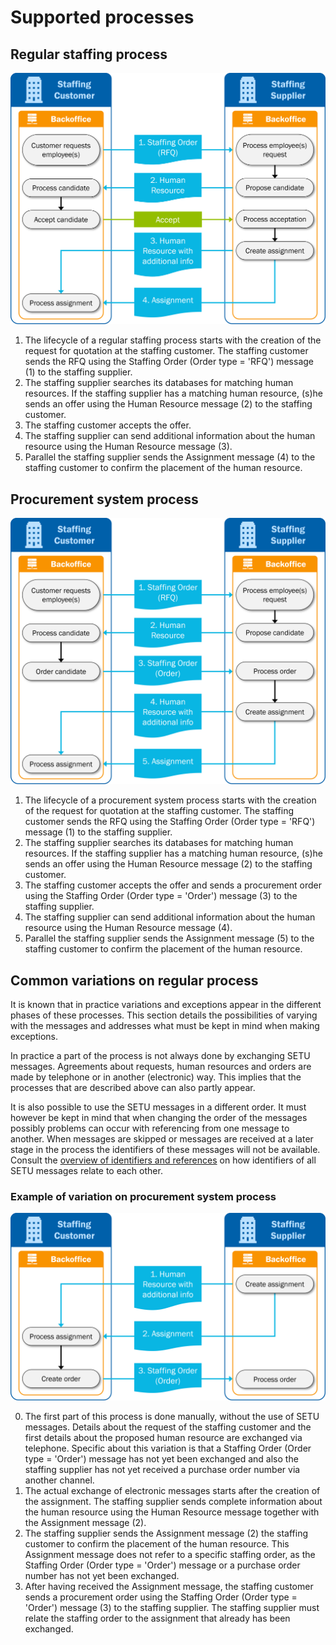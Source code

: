 # Supported processes

## Regular staffing process
![Visual representation of the regular staffing process.](../../../static/img/OrderingSelection-process-1.png)

1. The lifecycle of a regular staffing process starts with the creation of the request for quotation at the staffing customer. The staffing customer sends the RFQ using the Staffing Order (Order type = 'RFQ') message (1) to the staffing supplier.
2. The staffing supplier searches its databases for matching human resources. If the staffing supplier has a matching human resource, (s)he sends an offer using the Human Resource message (2) to the staffing customer.
3. The staffing customer accepts the offer.
4. The staffing supplier can send additional information about the human resource using the Human Resource message (3).
5. Parallel the staffing supplier sends the Assignment message (4) to the staffing customer to confirm the placement of the human resource.

## Procurement system process
![Visual representation of the procurement system process.](../../../static/img/OrderingSelection-process-2.png)

1. The lifecycle of a procurement system process starts with the creation of the request for quotation at the staffing customer. The staffing customer sends the RFQ using the Staffing Order (Order type = 'RFQ') message (1) to the staffing supplier.
2. The staffing supplier searches its databases for matching human resources. If the staffing supplier has a matching human resource, (s)he sends an offer using the Human Resource message (2) to the staffing customer.
3. The staffing customer accepts the offer and sends a procurement order using the Staffing Order (Order type = 'Order') message (3) to the staffing supplier.
4. The staffing supplier can send additional information about the human resource using the Human Resource message (4).
5. Parallel the staffing supplier sends the Assignment message (5) to the staffing customer to confirm the placement of the human resource.

## Common variations on regular process
It is known that in practice variations and exceptions appear in the different phases of these processes. This section details the possibilities of varying with the messages and addresses what must be kept in mind when making exceptions.

In practice a part of the process is not always done by exchanging SETU messages. Agreements about requests, human resources and orders are made by telephone or in another (electronic) way. This implies that the processes that are described above can also partly appear.

It is also possible to use the SETU messages in a different order. It must however be kept in mind that when changing the order of the messages possibly problems can occur with referencing from one message to another. When messages are skipped or messages are received at a later stage in the process the identifiers of these messages will not be available. Consult the [overview of identifiers and references](../UsageNotes/Identifiers-overview) on how identifiers of all SETU messages relate to each other.

### Example of variation on procurement system process
![Visual representation of the common variation on the regular process.](../../../static/img/OrderingSelection-process-3.png)

0. The first part of this process is done manually, without the use of SETU messages. Details about the request of the staffing customer and the first details about the proposed human resource are exchanged via telephone. Specific about this variation is that a Staffing Order (Order type = 'Order') message has not yet been exchanged and also the staffing supplier has not yet received a purchase order number via another channel.
1. The actual exchange of electronic messages starts after the creation of the assignment. The staffing supplier sends complete information about the human resource using the Human Resource message together with the Assignment message (2).
2. The staffing supplier sends the Assignment message (2) the staffing customer to confirm the placement of the human resource. This Assignment message does not refer to a specific staffing order, as the Staffing Order (Order type = 'Order') message or a purchase order number has not yet been exchanged.
3. After having received the Assignment message, the staffing customer sends a procurement order using the Staffing Order (Order type = 'Order') message (3) to the staffing supplier. The staffing supplier must relate the staffing order to the assignment that already has been exchanged.